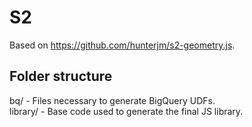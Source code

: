 # S2

Based on https://github.com/hunterjm/s2-geometry.js.

## Folder structure

bq/      - Files necessary to generate BigQuery UDFs.  
library/ - Base code used to generate the final JS library.

